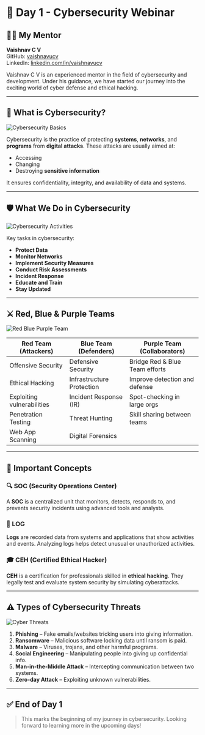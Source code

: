 
# 🚀 Day 1 - Cybersecurity Webinar

## 👨‍🏫 My Mentor

**Vaishnav C V**  
GitHub: [vaishnavucv](https://github.com/vaishnavucv)  
LinkedIn: [linkedin.com/in/vaishnavucv](https://linkedin.com/in/vaishnavucv)

Vaishnav C V is an experienced mentor in the field of cybersecurity and development. Under his guidance, we have started our journey into the exciting world of cyber defense and ethical hacking.

---

## 🔐 What is Cybersecurity?

![Cybersecurity Basics](what-is-cybersecurity.jpg)

Cybersecurity is the practice of protecting **systems**, **networks**, and **programs** from **digital attacks**. These attacks are usually aimed at:
- Accessing
- Changing
- Destroying **sensitive information**

It ensures confidentiality, integrity, and availability of data and systems.

---

## 🛡️ What We Do in Cybersecurity

![Cybersecurity Activities](what-we-do.jpg)

Key tasks in cybersecurity:
- **Protect Data**
- **Monitor Networks**
- **Implement Security Measures**
- **Conduct Risk Assessments**
- **Incident Response**
- **Educate and Train**
- **Stay Updated**

---

## ⚔️ Red, Blue & Purple Teams

![Red Blue Purple Team](red-blue-purple-team.jpg)

| **Red Team** (Attackers) | **Blue Team** (Defenders) | **Purple Team** (Collaborators) |
|--------------------------|---------------------------|----------------------------------|
| Offensive Security       | Defensive Security        | Bridge Red & Blue Team efforts   |
| Ethical Hacking          | Infrastructure Protection | Improve detection and defense    |
| Exploiting vulnerabilities | Incident Response (IR)   | Spot-checking in large orgs      |
| Penetration Testing      | Threat Hunting            | Skill sharing between teams      |
| Web App Scanning         | Digital Forensics         |                                  |

---

## 🧠 Important Concepts

### 🔍 SOC (Security Operations Center)
A **SOC** is a centralized unit that monitors, detects, responds to, and prevents security incidents using advanced tools and analysts.

### 📑 LOG
**Logs** are recorded data from systems and applications that show activities and events. Analyzing logs helps detect unusual or unauthorized activities.

### 🎓 CEH (Certified Ethical Hacker)
**CEH** is a certification for professionals skilled in **ethical hacking**. They legally test and evaluate system security by simulating cyberattacks.

---

## ⚠️ Types of Cybersecurity Threats

![Cyber Threats](cyber-threats.jpg)

1. **Phishing** – Fake emails/websites tricking users into giving information.
2. **Ransomware** – Malicious software locking data until ransom is paid.
3. **Malware** – Viruses, trojans, and other harmful programs.
4. **Social Engineering** – Manipulating people into giving up confidential info.
5. **Man-in-the-Middle Attack** – Intercepting communication between two systems.
6. **Zero-day Attack** – Exploiting unknown vulnerabilities.

---


## ✅ End of Day 1

> This marks the beginning of my journey in cybersecurity. Looking forward to learning more in the upcoming days!
